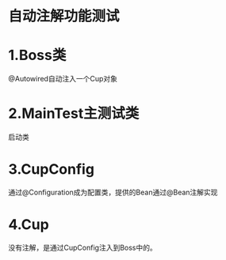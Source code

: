# 自动注解功能测试
# 1.Boss类
@Autowired自动注入一个Cup对象
# 2.MainTest主测试类
启动类
# 3.CupConfig
通过@Configuration成为配置类，提供的Bean通过@Bean注解实现
# 4.Cup
没有注解，是通过CupConfig注入到Boss中的。 
